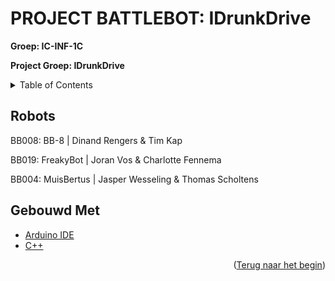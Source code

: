 <!--  TEMPLATES 

Back To Top
------------
<p align="right">(<a href="#readme-top">Terug naar het begin</a>)</p>

-->
<a id="readme-top"></a>

# PROJECT BATTLEBOT: IDrunkDrive

<!-- GROEP INFORMATIE -->
<b>Groep: IC-INF-1C</b>

<b>Project Groep: IDrunkDrive</b>

<!-- TABLE OF CONTENTS -->
<details>
  <summary>Table of Contents</summary>
  <ol>
  <li>
    <a href="robots">Robots</a>
  </li>
  <li>
    <a href="gebouwd-met">Gebouwd Met</a>
  </li>
  </ol>
</details>

<!-- ROBOTS -->
## Robots

BB008: BB-8 | Dinand Rengers & Tim Kap

BB019: FreakyBot | Joran Vos & Charlotte Fennema

BB004: MuisBertus | Jasper Wesseling & Thomas Scholtens

<!-- GEBOUWD MET -->
## Gebouwd Met

* [Arduino IDE]
* [C++]

<p align="right">(<a href="#readme-top">Terug naar het begin</a>)</p>

<!-- MARKDOWN LINKS & IMAGES -->
[C++]: https://isocpp.org/
[Arduino IDE]: https://www.arduino.cc/en/software/
